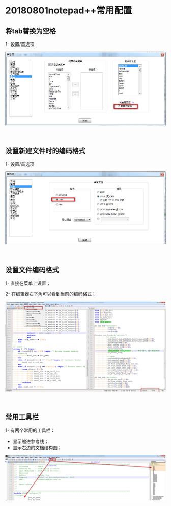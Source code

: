 # 20180801notepad++常用配置

## 将tab替换为空格

1- 设置/首选项

![](01.jpg)

<br>

## 设置新建文件时的编码格式

1- 设置/首选项

![](02.jpg)

<br>

## 设置文件编码格式

1- 直接在菜单上设置；

2- 在编辑器右下角可以看到当前的编码格式；

![](03.jpg)

<br>

## 常用工具栏

1- 有两个常用的工具栏：

- 显示缩进参考线；
- 显示右边的文档结构图；

![](04.jpg)



